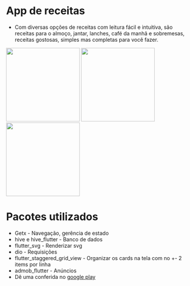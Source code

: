 # App de receitas

- Com diversas opções de receitas com leitura fácil e intuitiva, são receitas para o almoço, jantar, lanches, café da manhã e sobremesas, receitas gostosas, simples mas completas para você fazer.

<div float="left">
  <img src="https://user-images.githubusercontent.com/42497861/175826648-113ca2e6-1a46-4d74-aa58-78e97575c064.jpg" width="200" />
  <img src="https://user-images.githubusercontent.com/42497861/175826810-7cd457bb-e555-44f6-8dbc-35e3d60926f4.jpg" width="200" />
  <img src="https://user-images.githubusercontent.com/42497861/175826812-906dc7f0-4d50-4895-9cd0-12d734b50e1f.jpg" width="200" />
</div>

# Pacotes utilizados
- Getx  - Navegação, gerência de estado
- hive e hive_flutter - Banco de dados
- flutter_svg - Renderizar svg
- dio - Requisições
- flutter_staggered_grid_view - Organizar os cards na tela com no +- 2 items por linha
- admob_flutter - Anúncios
- Dê uma conferida no <a href="https://play.google.com/store/apps/details?id=com.oitobits.recipes">google play</a>

